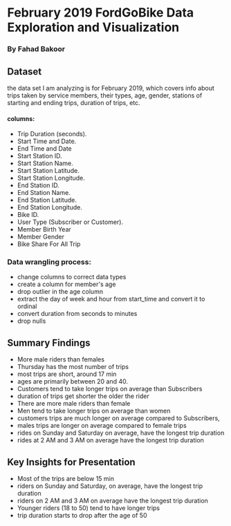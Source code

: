 # February 2019 FordGoBike Data Exploration and Visualization
### By Fahad Bakoor

## Dataset
the data set I am analyzing is for February 2019, which covers info about trips taken by service members, their types, age, gender, stations of starting and ending trips, duration of trips, etc.
#### columns:
- Trip Duration (seconds).
- Start Time and Date.
- End Time and Date
- Start Station ID.
- Start Station Name.
- Start Station Latitude.
- Start Station Longitude.
- End Station ID.
- End Station Name.
- End Station Latitude.
- End Station Longitude.
- Bike ID.
- User Type (Subscriber or Customer).
- Member Birth Year        
- Member Gender             
- Bike Share For All Trip

### Data wrangling process:
- change columns to correct data types 
- create a column for member's age 
- drop outlier in the age column 
- extract the day of week and hour from start_time and convert it to ordinal
- convert duration from seconds to minutes
- drop nulls

## Summary Findings
- More male riders than females 
- Thursday has the most number of trips
- most trips are short, around 17 min 
- ages are primarily between 20 and 40.
- Customers tend to take longer trips on average than Subscribers 
- duration of trips get shorter the older the rider
- There are more male riders than female 
- Men tend to take longer trips on average than women 
- customers trips are much longer on average compared to Subscribers,
- males trips are longer on average compared to female trips 
- rides on Sunday and Saturday on average, have the longest trip duration 
- rides at 2 AM and 3 AM on average have the longest trip duration


## Key Insights for Presentation
- Most of the trips are below 15 min
- riders on Sunday and Saturday, on average, have the longest trip duration
- riders on 2 AM and 3 AM on average have the longest trip duration
- Younger riders (18 to 50) tend to have longer trips
- trip duration starts to drop after the age of 50

